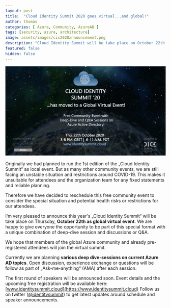 ```yaml
---
layout: post
title:  "Cloud Identity Summit 2020 goes virtual...and global!"
author: thomas
categories: [ Azure, Community, AzureAD ]
tags: [security, azure, architecture]
image: assets/images/cis2020announcement.png
description: "Cloud Identity Summit will be take place on October 22th as global virtual event. Find out more about this free Azure community event..."
featured: false
hidden: false
---
```


![](../2020-07-15-cloud-identity-summit-goes-virtual/cis_2020_virtual_announcement.png)

Originally we had planned to run the 1st edition of the „Cloud Identity Summit“ as local event.
But as many other community events, we are still facing an unstable situation and restrictions around COVID-19. This makes it unsuitable for attendees and the organization team for any fixed statements and reliable planning.

Therefore we have decided to reschedule this free community event to consider the special situation and potential health risks or restrictions for our attendees. 

I‘m very pleased to announce this year's „Cloud Identity Summit“ will be take place on Thursday, **October 22th as global virtual event**. We are happy to give everyone the opportunity to be part of this special format with a unique combination of deep-dive session and discussions or Q&A.

We hope that members of the global Azure community and already pre-registered attendees will join the virtual summit.

Currently we are planning **various deep dive-sessions on current Azure AD topics**. Open discussion, experience exchange or questions will be follow as part of „Ask-me-anything“ (AMA) after each session.

The first round of speakers will be announced soon.
Event details and the upcoming free registration will be available here: [www.identitysummit.cloud](https://www.identitysummit.cloud)
Follow us on twitter ([@identitysummit](https://mobile.twitter.com/identitysummit)) to get latest updates around schedule and speaker announcements.
